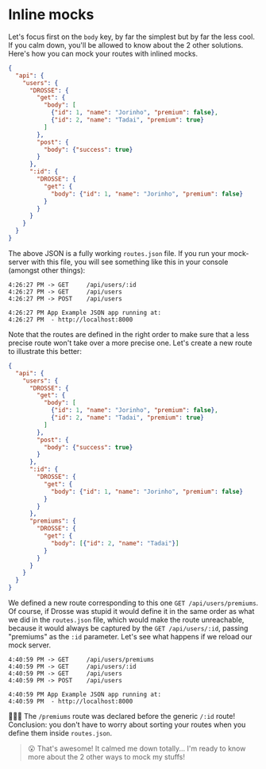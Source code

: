 # Inline mocks

Let's focus first on the `body` key, by far the simplest but by far the less cool. If you calm down, you'll be allowed to know about the 2 other solutions. Here's how you can mock your routes with inlined mocks.

```json
{
  "api": {
    "users": {
      "DROSSE": {
        "get": {
          "body": [
            {"id": 1, "name": "Jorinho", "premium": false},
            {"id": 2, "name": "Tadai", "premium": true}
          ]
        },
        "post": {
          "body": {"success": true}
        }
      },
      ":id": {
        "DROSSE": {
          "get": {
            "body": {"id": 1, "name": "Jorinho", "premium": false}
          }
        }
      }
    }
  }
}
```

The above JSON is a fully working `routes.json` file. If you run your mock-server with this file, you will see something like this in your console (amongst other things):

```shell
4:26:27 PM -> GET     /api/users/:id
4:26:27 PM -> GET     /api/users
4:26:27 PM -> POST    /api/users

4:26:27 PM App Example JSON app running at:
4:26:27 PM  - http://localhost:8000
```

Note that the routes are defined in the right order to make sure that a less precise route won't take over a more precise one. Let's create a new route to illustrate this better:

```json
{
  "api": {
    "users": {
      "DROSSE": {
        "get": {
          "body": [
            {"id": 1, "name": "Jorinho", "premium": false},
            {"id": 2, "name": "Tadai", "premium": true}
          ]
        },
        "post": {
          "body": {"success": true}
        }
      },
      ":id": {
        "DROSSE": {
          "get": {
            "body": {"id": 1, "name": "Jorinho", "premium": false}
          }
        }
      },
      "premiums": {
        "DROSSE": {
          "get": {
            "body": [{"id": 2, "name": "Tadai"}]
          }
        }
      }
    }
  }
}
```
We defined a new route corresponding to this one `GET /api/users/premiums`. Of course, if Drosse was stupid it would define it in the same order as what we did in the `routes.json` file, which would make the route unreachable, because it would always be captured by the `GET /api/users/:id`, passing "premiums" as the `:id` parameter. Let's see what happens if we reload our mock server.

```shell
4:40:59 PM -> GET     /api/users/premiums
4:40:59 PM -> GET     /api/users/:id
4:40:59 PM -> GET     /api/users
4:40:59 PM -> POST    /api/users

4:40:59 PM App Example JSON app running at:
4:40:59 PM  - http://localhost:8000
```

:tada::tada::tada: The `/premiums` route was declared before the generic `/:id` route! Conclusion: you don't have to worry about sorting your routes when you define them inside `routes.json`.

> :open_mouth: That's awesome! It calmed me down totally... I'm ready to know more about the 2 other ways to mock my stuffs!
